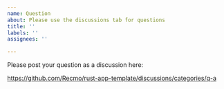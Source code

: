 ```yaml
---
name: Question
about: Please use the discussions tab for questions
title: ''
labels: ''
assignees: ''

---
```


Please post your question as a discussion here:

<https://github.com/Recmo/rust-app-template/discussions/categories/q-a>

<!-- This template is based on https://github.com/tokio-rs/tokio/blob/tokio-1.13.0/.github/ISSUE_TEMPLATE/question.md -->
